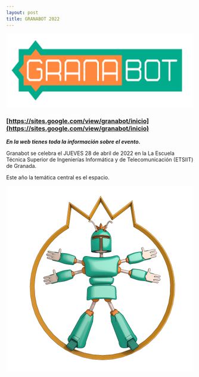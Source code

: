 ```yaml
---
layout: post
title: GRANABOT 2022
---
```



<p align="center" >
<img src="/images/granabot1.png" width="500" height="200"/>

</p>

### [https://sites.google.com/view/granabot/inicio](https://sites.google.com/view/granabot/inicio) ###

***En la web tienes toda la información sobre el evento.***

Granabot se celebra el JUEVES 28 de abril de 2022 en la La Escuela Técnica Superior de Ingenierías Informática y de Telecomunicación (ETSIIT)  de Granada.

Este año la temática central es el espacio.

<p align="center" >
<img src="/images/granabot.png" width="500" height="500"/>

</p>
